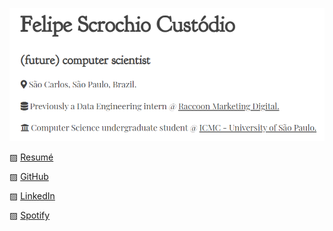 ![Profile](snapshot.png)

▨ [Resumé](https://felipecustodio.github.io/resume/)

▨ [GitHub](https://github.com/felipecustodio)

▨ [LinkedIn](https://www.linkedin.com/in/fscustodio/)

▨ [Spotify](https://open.spotify.com/artist/3ZNBSMlZqrHjr7pyz4gI13?si=z6_CTEwfSLiZcQvQsuWs7g)
